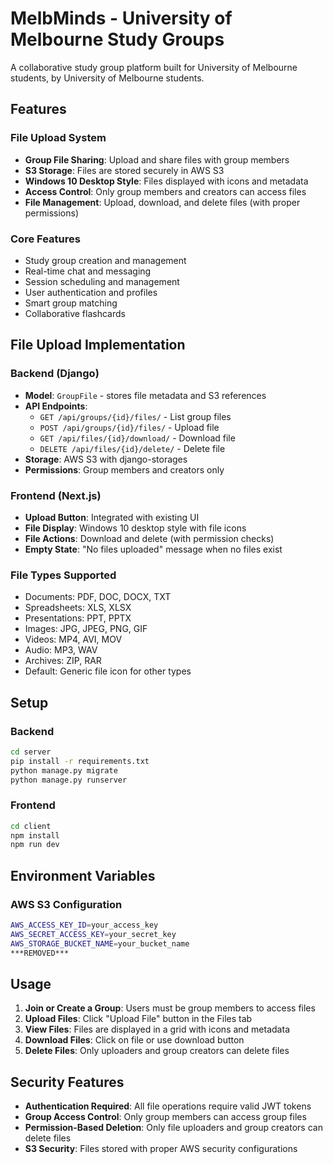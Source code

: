 # MelbMinds - University of Melbourne Study Groups

A collaborative study group platform built for University of Melbourne students, by University of Melbourne students.

## Features

### File Upload System
- **Group File Sharing**: Upload and share files with group members
- **S3 Storage**: Files are stored securely in AWS S3
- **Windows 10 Desktop Style**: Files displayed with icons and metadata
- **Access Control**: Only group members and creators can access files
- **File Management**: Upload, download, and delete files (with proper permissions)

### Core Features
- Study group creation and management
- Real-time chat and messaging
- Session scheduling and management
- User authentication and profiles
- Smart group matching
- Collaborative flashcards

## File Upload Implementation

### Backend (Django)
- **Model**: `GroupFile` - stores file metadata and S3 references
- **API Endpoints**:
  - `GET /api/groups/{id}/files/` - List group files
  - `POST /api/groups/{id}/files/` - Upload file
  - `GET /api/files/{id}/download/` - Download file
  - `DELETE /api/files/{id}/delete/` - Delete file
- **Storage**: AWS S3 with django-storages
- **Permissions**: Group members and creators only

### Frontend (Next.js)
- **Upload Button**: Integrated with existing UI
- **File Display**: Windows 10 desktop style with file icons
- **File Actions**: Download and delete (with permission checks)
- **Empty State**: "No files uploaded" message when no files exist

### File Types Supported
- Documents: PDF, DOC, DOCX, TXT
- Spreadsheets: XLS, XLSX
- Presentations: PPT, PPTX
- Images: JPG, JPEG, PNG, GIF
- Videos: MP4, AVI, MOV
- Audio: MP3, WAV
- Archives: ZIP, RAR
- Default: Generic file icon for other types

## Setup

### Backend
```bash
cd server
pip install -r requirements.txt
python manage.py migrate
python manage.py runserver
```

### Frontend
```bash
cd client
npm install
npm run dev
```

## Environment Variables

### AWS S3 Configuration
```bash
AWS_ACCESS_KEY_ID=your_access_key
AWS_SECRET_ACCESS_KEY=your_secret_key
AWS_STORAGE_BUCKET_NAME=your_bucket_name
***REMOVED***
```

## Usage

1. **Join or Create a Group**: Users must be group members to access files
2. **Upload Files**: Click "Upload File" button in the Files tab
3. **View Files**: Files are displayed in a grid with icons and metadata
4. **Download Files**: Click on file or use download button
5. **Delete Files**: Only uploaders and group creators can delete files

## Security Features

- **Authentication Required**: All file operations require valid JWT tokens
- **Group Access Control**: Only group members can access group files
- **Permission-Based Deletion**: Only file uploaders and group creators can delete files
- **S3 Security**: Files stored with proper AWS security configurations